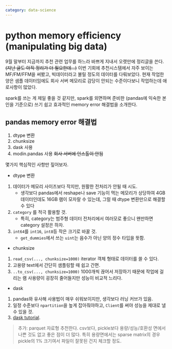 ```yaml
---
category: data-science
---
```




# python memory efficiency (manipulating big data)

9월 말부터 지금까지 추천 관련 업무를 하느라 바쁘게 지내서 오랫만에 정리글을 쓴다. ~~(지난 글도 아직 정리가 더 필요한데...)~~
이번 기회에 추천시스템에서 자주 보이는 MF/FM/FFM을 써봤고, 빅데이터라고 불릴 정도의 데이터를 다뤄보았다. 현재 작업한 양은 샘플 데이터임에도 회사 서버 메모리로 감당이 안되는 수준이다보니 작업하는데 애로사항이 많았다.

spark를 쓰는 게 제일 좋을 것 같지만, spark를 외면하며 준비한 (pandas에 익숙한 본인을 기준으로) 쓰기 쉽고 효과적인 memory error 해결법을 소개한다.  

## pandas memory error 해결법
1. dtype 변환
2. chunksize
3. dask 사용
4. modin.pandas 사용 ~~회사 서버에 인스톨이 안됨~~

몇가지 핵심적인 사항만 짚어보자.

* dtype 변환
1. 데이터가 메모리 사이즈보다 작지만, 원활한 전처리가 안될 때 시도.
    - 생각보다 pandas에서 reshape나 save 기능이 먹는 메모리가 상당하여 4GB 데이터인데도 16GB 램이 모자랄 수 있는데, 그럴 때 dtype 변환만으로 해결할 수 있다
1. `category` 를 적극 활용할 것.
    - 특히, category는 범주형 데이터 전처리에서 여러모로 좋으니 왠만하면 category 설정은 하자.
1. `int64`를 `int16`, `int8`등 작은 크기로 바꿀 것.
    - `get_dummies`에서 쓰는 `uint`는 음수가 아닌 양의 정수 타입을 뜻함.

* chunksize
1. `read_csv(..., chunksize=1000)` iterator 객체 형태로 데이터를 쓸 수 있다.
2. 고용량 text에서 간단히 샘플링할 때 쉽고 간편.
2. `..to_csv(..., chunksize=1000)` 1000개씩 끊어서 저장하기 때문에 작업에 걸리는 램 사용량이 굉장히 줄어들지만 성능이 비교적 느리다.

* dask
1. pandas와 유사해 사용법이 매우 쉬워보이지만, 생각보다 러닝 커브가 있음.
2. 일정 수준보다 `npartition`을 높게 잡아줘야하고, `Client`를 써야 성능을 제대로 낼 수 있을 것.
3. [dask tutorial](https://github.com/dask/dask-tutorial).

> 추가: parquet 자료형 추천한다. csv보다, pickle보다 용량/성능/호환성 면에서 나쁜 것도 없고 좋은 점이 더 많다. 특히 용량면에서는 sparse matrix의 경우 pickle의 1% 크기여서 파일이 잘못된 건지 체크할 정도.
